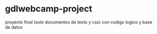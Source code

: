 # gdlwebcamp-project
proyecto final (solo documentos de texto y css) con codigo logico y base de datos
